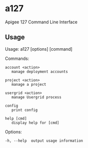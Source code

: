 a127
====

Apigee 127 Command Line Interface


Usage
-----

  Usage: a127 [options] [command]

  Commands:

    account <action>
       manage deployment accounts
    
    project <action>
       manage a project
    
    usergrid <action>
       manage Usergrid process
    
    config 
       print config
    
    help [cmd]
       display help for [cmd]
    

  Options:

    -h, --help  output usage information
